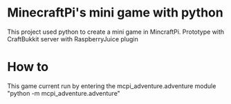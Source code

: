 # MinecraftPi's mini game with python

This project used python to create a mini game in MincraftPi.
Prototype with CraftBukkit server with RaspberryJuice plugin

# How to

This game current run by entering the mcpi_adventure.adventure module 
    "python -m mcpi_adventure.adventure"
